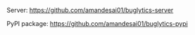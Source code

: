 Server:
https://github.com/amandesai01/buglytics-server

PyPI package:
https://github.com/amandesai01/buglytics-pypi
